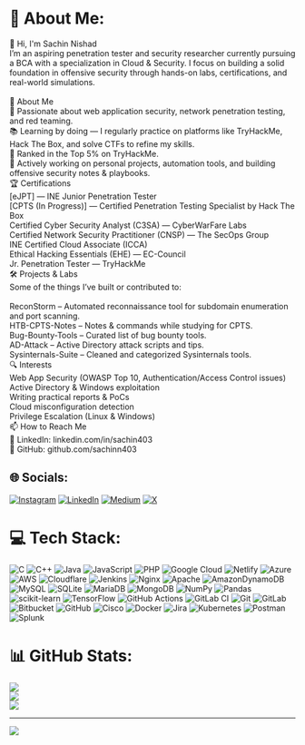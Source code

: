 # 💫 About Me:
👋 Hi, I'm Sachin Nishad<br>I’m an aspiring penetration tester and security researcher currently pursuing a BCA with a specialization in Cloud & Security. I focus on building a solid foundation in offensive security through hands-on labs, certifications, and real-world simulations.<br><br>🧠 About Me<br>🔎 Passionate about web application security, network penetration testing, and red teaming.<br>📚 Learning by doing — I regularly practice on platforms like TryHackMe, Hack The Box, and solve CTFs to refine my skills.<br>📍 Ranked in the Top 5% on TryHackMe.<br>🧰 Actively working on personal projects, automation tools, and building offensive security notes & playbooks.<br>🏆 Certifications<br>[eJPT] — INE Junior Penetration Tester<br>[CPTS (In Progress)] — Certified Penetration Testing Specialist by Hack The Box<br>Certified Cyber Security Analyst (C3SA) — CyberWarFare Labs<br>Certified Network Security Practitioner (CNSP) — The SecOps Group<br>INE Certified Cloud Associate (ICCA)<br>Ethical Hacking Essentials (EHE) — EC-Council<br>Jr. Penetration Tester — TryHackMe<br>🛠️ Projects & Labs<br>Some of the things I’ve built or contributed to:<br><br>ReconStorm – Automated reconnaissance tool for subdomain enumeration and port scanning.<br>HTB-CPTS-Notes – Notes & commands while studying for CPTS.<br>Bug-Bounty-Tools – Curated list of bug bounty tools.<br>AD-Attack – Active Directory attack scripts and tips.<br>Sysinternals-Suite – Cleaned and categorized Sysinternals tools.<br>🔍 Interests<br>Web App Security (OWASP Top 10, Authentication/Access Control issues)<br>Active Directory & Windows exploitation<br>Writing practical reports & PoCs<br>Cloud misconfiguration detection<br>Privilege Escalation (Linux & Windows)<br>📫 How to Reach Me<br>📍 LinkedIn: linkedin.com/in/sachin403<br>📂 GitHub: github.com/sachinn403<br>


## 🌐 Socials:
[![Instagram](https://img.shields.io/badge/Instagram-%23E4405F.svg?logo=Instagram&logoColor=white)](https://instagram.com/sachin_n403) [![LinkedIn](https://img.shields.io/badge/LinkedIn-%230077B5.svg?logo=linkedin&logoColor=white)](https://linkedin.com/in/sachin403) [![Medium](https://img.shields.io/badge/Medium-12100E?logo=medium&logoColor=white)](https://medium.com/@Sachin403) [![X](https://img.shields.io/badge/X-black.svg?logo=X&logoColor=white)](https://x.com/sachinn403) 

# 💻 Tech Stack:
![C](https://img.shields.io/badge/c-%2300599C.svg?style=for-the-badge&logo=c&logoColor=white) ![C++](https://img.shields.io/badge/c++-%2300599C.svg?style=for-the-badge&logo=c%2B%2B&logoColor=white) ![Java](https://img.shields.io/badge/java-%23ED8B00.svg?style=for-the-badge&logo=openjdk&logoColor=white) ![JavaScript](https://img.shields.io/badge/javascript-%23323330.svg?style=for-the-badge&logo=javascript&logoColor=%23F7DF1E) ![PHP](https://img.shields.io/badge/php-%23777BB4.svg?style=for-the-badge&logo=php&logoColor=white) ![Google Cloud](https://img.shields.io/badge/GoogleCloud-%234285F4.svg?style=for-the-badge&logo=google-cloud&logoColor=white) ![Netlify](https://img.shields.io/badge/netlify-%23000000.svg?style=for-the-badge&logo=netlify&logoColor=#00C7B7) ![Azure](https://img.shields.io/badge/azure-%230072C6.svg?style=for-the-badge&logo=microsoftazure&logoColor=white) ![AWS](https://img.shields.io/badge/AWS-%23FF9900.svg?style=for-the-badge&logo=amazon-aws&logoColor=white) ![Cloudflare](https://img.shields.io/badge/Cloudflare-F38020?style=for-the-badge&logo=Cloudflare&logoColor=white) ![Jenkins](https://img.shields.io/badge/jenkins-%232C5263.svg?style=for-the-badge&logo=jenkins&logoColor=white) ![Nginx](https://img.shields.io/badge/nginx-%23009639.svg?style=for-the-badge&logo=nginx&logoColor=white) ![Apache](https://img.shields.io/badge/apache-%23D42029.svg?style=for-the-badge&logo=apache&logoColor=white) ![AmazonDynamoDB](https://img.shields.io/badge/Amazon%20DynamoDB-4053D6?style=for-the-badge&logo=Amazon%20DynamoDB&logoColor=white) ![MySQL](https://img.shields.io/badge/mysql-4479A1.svg?style=for-the-badge&logo=mysql&logoColor=white) ![SQLite](https://img.shields.io/badge/sqlite-%2307405e.svg?style=for-the-badge&logo=sqlite&logoColor=white) ![MariaDB](https://img.shields.io/badge/MariaDB-003545?style=for-the-badge&logo=mariadb&logoColor=white) ![MongoDB](https://img.shields.io/badge/MongoDB-%234ea94b.svg?style=for-the-badge&logo=mongodb&logoColor=white) ![NumPy](https://img.shields.io/badge/numpy-%23013243.svg?style=for-the-badge&logo=numpy&logoColor=white) ![Pandas](https://img.shields.io/badge/pandas-%23150458.svg?style=for-the-badge&logo=pandas&logoColor=white) ![scikit-learn](https://img.shields.io/badge/scikit--learn-%23F7931E.svg?style=for-the-badge&logo=scikit-learn&logoColor=white) ![TensorFlow](https://img.shields.io/badge/TensorFlow-%23FF6F00.svg?style=for-the-badge&logo=TensorFlow&logoColor=white) ![GitHub Actions](https://img.shields.io/badge/github%20actions-%232671E5.svg?style=for-the-badge&logo=githubactions&logoColor=white) ![GitLab CI](https://img.shields.io/badge/gitlab%20CI-%23181717.svg?style=for-the-badge&logo=gitlab&logoColor=white) ![Git](https://img.shields.io/badge/git-%23F05033.svg?style=for-the-badge&logo=git&logoColor=white) ![GitLab](https://img.shields.io/badge/gitlab-%23181717.svg?style=for-the-badge&logo=gitlab&logoColor=white) ![Bitbucket](https://img.shields.io/badge/bitbucket-%230047B3.svg?style=for-the-badge&logo=bitbucket&logoColor=white) ![GitHub](https://img.shields.io/badge/github-%23121011.svg?style=for-the-badge&logo=github&logoColor=white) ![Cisco](https://img.shields.io/badge/cisco-%23049fd9.svg?style=for-the-badge&logo=cisco&logoColor=black) ![Docker](https://img.shields.io/badge/docker-%230db7ed.svg?style=for-the-badge&logo=docker&logoColor=white) ![Jira](https://img.shields.io/badge/jira-%230A0FFF.svg?style=for-the-badge&logo=jira&logoColor=white) ![Kubernetes](https://img.shields.io/badge/kubernetes-%23326ce5.svg?style=for-the-badge&logo=kubernetes&logoColor=white) ![Postman](https://img.shields.io/badge/Postman-FF6C37?style=for-the-badge&logo=postman&logoColor=white) ![Splunk](https://img.shields.io/badge/splunk-%23000000.svg?style=for-the-badge&logo=splunk&logoColor=white)
# 📊 GitHub Stats:
![](https://github-readme-stats.vercel.app/api?username=sachinn403&theme=dark&hide_border=false&include_all_commits=true&count_private=true)<br/>
![](https://nirzak-streak-stats.vercel.app/?user=sachinn403&theme=dark&hide_border=false)<br/>
![](https://github-readme-stats.vercel.app/api/top-langs/?username=sachinn403&theme=dark&hide_border=false&include_all_commits=true&count_private=true&layout=compact)

---
[![](https://visitcount.itsvg.in/api?id=sachinn403&icon=0&color=0)](https://visitcount.itsvg.in)

<!-- Proudly created with GPRM ( https://gprm.itsvg.in ) -->
